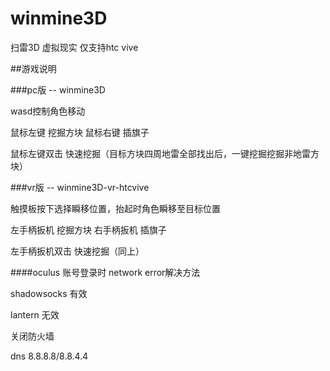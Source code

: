 # winmine3D
扫雷3D 虚拟现实 仅支持htc vive

##游戏说明

###pc版  -- winmine3D

wasd控制角色移动

鼠标左键 挖掘方块   鼠标右键 插旗子

鼠标左键双击  快速挖掘（目标方块四周地雷全部找出后，一键挖掘挖掘非地雷方块）

###vr版  -- winmine3D-vr-htcvive

触摸板按下选择瞬移位置，抬起时角色瞬移至目标位置

左手柄扳机 挖掘方块   右手柄扳机 插旗子

左手柄扳机双击  快速挖掘（同上）

####oculus 账号登录时 network error解决方法

shadowsocks 有效

lantern 无效

关闭防火墙

dns 8.8.8.8/8.8.4.4

